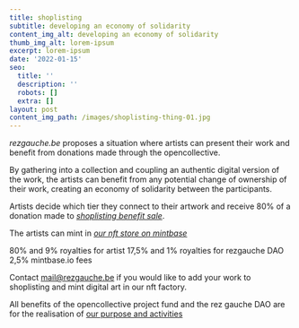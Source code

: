 ```yaml
---
title: shoplisting
subtitle: developing an economy of solidarity
content_img_alt: developing an economy of solidarity
thumb_img_alt: lorem-ipsum
excerpt: lorem-ipsum
date: '2022-01-15'
seo:
  title: ''
  description: ''
  robots: []
  extra: []
layout: post
content_img_path: /images/shoplisting-thing-01.jpg
---
```

*rezgauche.be* proposes a situation where artists can present their work and benefit from donations made through the opencollective.

By gathering into a collection and coupling an authentic digital version of the work, the artists can benefit from any potential change of ownership of their work, creating an economy of solidarity between the participants.

Artists decide which tier they connect to their artwork and receive 80% of a donation made to [*shoplisting benefit sale*](https://opencollective.com/shoplisting).

The artists can mint in [*our nft store on mintbase*](https://www.mintbase.io/store/rezgauche.mintbase1.near)

80% and 9% royalties for artist
17,5% and 1% royalties for rezgauche DAO 
2,5% mintbase.io fees


Contact mail@rezgauche.be if you would like to add your work to shoplisting and mint digital art in our nft factory.

All benefits of the opencollective project fund and the rez gauche DAO are for the realisation of [our purpose and activities](/about)

